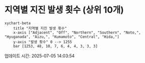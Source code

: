 # 지역별 지진 발생 횟수 (상위 10개)

```mermaid
xychart-beta
    title "지역별 지진 발생 횟수"
    x-axis ["Adjacent", "Off", "Northern", "Southern", "Noto,", "Hyuganada", "Aizu,", "Kumamoto", "Central", "Hida,"]
    y-axis "발생 횟수" 0 --> 1255
    bar [1253, 48, 10, 7, 6, 4, 4, 3, 3, 3]
```

업데이트 시간: 2025-07-05 14:03:54
